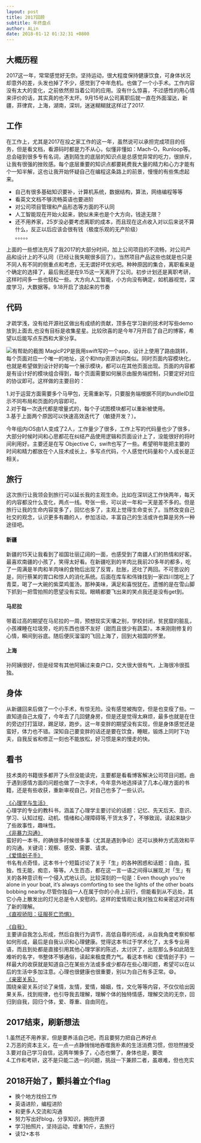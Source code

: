 ```yaml
---
layout: post
title: 2017回顾
subtitle: 年终盘点
author: ALin
date: 2018-01-12 01:32:31 +0800
---
```



## 大概历程 


2017这一年，常常感觉好无奈。坚持运动，很大程度保持健康饮食，可身体状况却意外的差，头发也掉了不少，感觉到了中年危机。也做了一个小手术。工作内容没有太大的变化，之前依然担当着公司的应用。没有什么惊喜，不过感性的用心情来评价的话，其实真的也不太坏。9月15号从公司离职后就一直在外面溜达，新疆，菲律宾，上海，湖南，深圳，迷迷糊糊就这样过了2017.


## 工作

在工作上，尤其是2017在投之家工作的这一年，虽然说可以承担完成项目的任务，但是看文档，看源码时都是力不从心，似懂非懂如：Mach-O，Runloop等。总会碰到很多专有名词，遇到陌生的底层的知识点是总感觉异常的吃力，很排斥，让我有很强的挫败感。每个底层重要的知识点都要耗费我大量的精力和心力才能有个一知半解，这也让我开始怀疑自己在编程这条路上的前景，慢慢的有些焦虑起来。

* 自己有很多基础知识要补，计算机系统，数据结构，算法，网络编程等等
* 看英文文档不够流畅英语也要进阶
* 对公司项目管理和产品形态等方面的不认同
* 人工智能现在开始火起来，貌似未来也是个大方向，钱途无限？
* 还不用养家，25岁没必要考虑离职的成本，而且现在这点收入对以后来说不算什么，反正以后应该会很有钱（极度乐观的无产阶级）  
。。。。。

上面的一些想法充斥了我2017的大部分时间，加上公司项目的不流畅，对公司产品和设计上的不认同（已经让我失眠很多回了）。当然项目产品这些也就是也只是不同人有不同的侧重点和考虑，无无谓好坏优劣吧。种种原因的集合，离职看来是个确定的选择了，最后我还是在9.15这一天离开了公司。初步计划还是离职考研，这样时间多一些也轻松一些。大方向人工智能，小方向没有确定，如机器视觉，深度学习，大数据等。9.18开启了浪起来的节奏
## 代码
才疏学浅，没有给开源社区做出有成绩的贡献，顶多在学习新的技术时写些demo放到上面去,也没有目标是收集星星。比较欣喜的是今年7月开启了自己的博客，希望以后能写点东西和大家分享。

![有帮助的截图](https://github.com/LinKeymy/LinKeymy.github.io/tree/master/assets/postsImages/2017review02.png)
MagicP2P是我用swift写的一个app，设计上使用了路由跳转，每个页面对应一个唯一的地址，这个和http资源访问类似。同时页面内容模块化，也就是希望做到设计好的每一个展示模块，都可以在其他页面出现。页面的内容都是有设计好的模块组合得到，每个页面需要如何展示由服务端控制，只要定好对应的协议即可。这样做的主要目的： 
 

1.对于运营方面需要多个马甲包，无需重新写，只要服务端根据不同的bundleID显示不同布局和页面的内容即可。  
2.对于每一次迭代都是增量式的，每个子试图模块都可以重新被使用。   
3.基于上面两个原因可以快速高效迭代了（敏捷开发？）。

今年组内iOS由1人变成了2人，工作量少了很多，工作上写的代码量也少了很多，大部分时候时间和心思都花在纠结产品使用逻辑和页面设计上了，没能很好的将时间利用好。主要还是在写 Objective C，swift也写了一些。希望明年能把主要的时间和精力都放在个人技术成长上，多写点代码，个人感觉代码量和个人成长是正相关。

## 旅行

这次旅行让我领会到旅行可以延长我的主观生命。比如在深圳这工作快两年，每天的内容都没什么变化，两点一线。夸张一些，可以说一年和一天是差不多的。但是旅行让我的生命内容变多了，回忆也多了，主观上觉得生命变长了。当然改变自己社交的观念，认识更多有趣的人，参加活动，丰富自己的生活或许也算是另外一种途径吧。
#### 新疆
新疆的15天让我看到了祖国壮丽辽阔的一面，也感受到了南疆人们的热情和好客。最喜欢南疆的小孩了，笑得太好看。在新疆吃到的羊肉比我前20多年的都多，吃了一周满是羊肉和羊肉味的食物后出现了反胃，肚胀，还吐了两回。不可思议的是，同行蔡某的胃口和惊人的消化系统。后面在库车和伟锋找到一家四川馆吃上了青菜，喝了一大碗的紫菜鸡蛋汤，那种美味，满足和喜悦犹在。遗憾的是在雪山脚下抓到一把雪拍照的愿望没有实现。眼睛都要飞出来的笑点我还是没有get到。
#### 马尼拉
带着过高的期望在马尼拉的一周，预想现实天壤之别，学校封闭，贫民窟的脏乱，小孩裸睡在垃圾旁，吃的东西也很不友好（甜而且很少有蔬菜）。本来刚刚修复的心情，瞬间到谷底。随后便灰溜溜的飞回上海了，回到大祖国的怀里。
#### 上海 
孙阿姨很好，但是经常有其他阿姨过来查户口，交大很大很有气，上海很冷很孤独。


## 身体
从新疆回来后做了一个小手术，有惊无险。没有感觉被掏空，但是也变瘦了些。一直知道自己太瘦了，今年去了几回健身房，但是还是觉得太麻烦，最多也就是在住的旁边打打篮球，踢足球，跑步。这一年变胖的期望没有实现，但是身体感觉还是蛮好，体力也不错。深知自己要变胖的话还是要在饮食，睡眠，锻炼上同时下功夫，自我反省和修正一刻也不能放松，好习惯是来的慢走的快。

## 看书 
技术类的书籍很多都开了头但没能读完，主要都是看看博客解决公司项目问题。由于遇到感情方面的问题也做了一次手术，今年意外地选择读了几本心理方面的书籍，还是有些收获，重新审视自己，对自己也多了一些认识。
 
[《心理学与生活》](https://book.douban.com/subject/1626707/)  
心理学的专业的教科书，涵盖了心理学主要讨论的话题：记忆、先天后天、意识、学习、认知过程、动机、情绪和心理障碍等,干货太多了，不够致润，读起来缺少了些故事性，趣味性。  
[《非暴力沟通》](https://book.douban.com/subject/26331553/)   
蛮好的一本书，的确很多时候很多事（尤其是遇到争论）还可以换种方式高效和平的沟通。关键词：观察、感受、需要、请求。   
[《爱情刽子手》](https://book.douban.com/subject/5916853/)   
书名有点奇怪，这本书十个短篇讨论了关于「生」的各种困惑和话题：自由，孤独，性无能，痴恋，等等。人生百态，都在这一言一语之间得以展现,对「生」有关的各种意识有一个侵入式地认识。比较深刻的一句是：Even though you’re alone in your boat, it’s always comforting to see the lights of the other boats bobbing nearby.尽管你独自一人在属于你的小舟上前行，但能看到从不远处，其它小舟上散发出的灯光总是令人安慰的。这样的爱情观让我对独立和亲密这对词有了新的理解。  
[《直视骄阳：征服死亡恐惧》](https://book.douban.com/subject/26660579/)  

 
[《自我》](https://book.douban.com/subject/26319791/)  
主要讲自我怎么形成，然后自我行为调节，高低自尊的形成，从自我角度考察抑郁如何形成，最后是自我认识和心理健康。觉得这本书过于学术化了，太多专业用语，而且到处都是直接引用其他心理学家的陈述，太讨厌了，出现那么多如此陌生难听的名字，书整体不够通俗，读起来极度费力气。看这本书和《爱情刽子手》一样最大的收获就是知道自己在某些方法或多或少都存在些心理问题，希望可以在以后的生活中多加注意。心理也很健康也很重要，别以为自己有多正常。😄。  
[《亲密关系》](https://book.douban.com/subject/5952488/)  
围绕亲密关系讨论了亲情，友情，爱情，婚姻，性，文化等等内容，不仅仅给出因果关系，找到规律，也引导我去理解，理解个体的独特情感，理解交流的无奈，回归到自我，回归个体，爱、尊重、自由同在。  

## 2017结束，刷新想法 

1.虽然还不用养家，但是要养活自己吧，而且要努力把自己养好点  
2.万恶的资本主义，在一点一点静悄悄地吞噬我朴素的生活消费习惯，但坦然接受  
3.要对自己学习自信，这两年懒多了，心态也懒了，身体也是，要改  
4.工作和考研，这不是只能二选一的问题，挑战一下兼顾二者，虽艰难，但也充实

## 2018开始了，颤抖着立个flag

* 换个地方找份工作
* 英语进阶，编程进阶
* 和更多人交流和沟通
* 努力写出好blog，分享知识，拥抱开源
* 学习拍照片，坚持运动，增重10斤，去旅行
* 读12+本书





	
